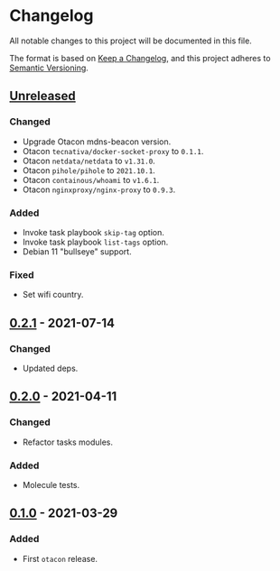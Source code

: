 # Changelog
All notable changes to this project will be documented in this file.

The format is based on [Keep a Changelog](https://keepachangelog.com/en/1.0.0/),
and this project adheres to [Semantic Versioning](https://semver.org/spec/v2.0.0.html).

## [Unreleased]
### Changed
- Upgrade Otacon mdns-beacon version.
- Otacon `tecnativa/docker-socket-proxy` to `0.1.1`.
- Otacon `netdata/netdata` to `v1.31.0`.
- Otacon `pihole/pihole` to `2021.10.1`.
- Otacon `containous/whoami` to `v1.6.1`.
- Otacon `nginxproxy/nginx-proxy` to `0.9.3`.

### Added
- Invoke task playbook `skip-tag` option.
- Invoke task playbook `list-tags` option.
- Debian 11 "bullseye" support.

### Fixed
- Set wifi country.

## [0.2.1] - 2021-07-14
### Changed
- Updated deps.

## [0.2.0] - 2021-04-11
### Changed
- Refactor tasks modules.

### Added
- Molecule tests.

## [0.1.0] - 2021-03-29
### Added
- First `otacon` release.

[Unreleased]: https://github.com/fedejaure/raspberry-pi-playbook/compare/v0.2.1...develop
[0.2.1]: https://github.com/fedejaure/raspberry-pi-playbook/compare/v0.2.0...v0.2.1
[0.2.0]: https://github.com/fedejaure/raspberry-pi-playbook/compare/v0.1.0...v0.2.0
[0.1.0]: https://github.com/fedejaure/raspberry-pi-playbook/compare/releases/tag/v0.1.0
